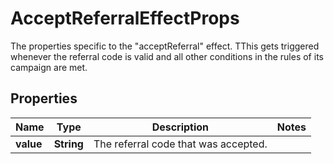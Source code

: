 

# AcceptReferralEffectProps

The properties specific to the \"acceptReferral\" effect. TThis gets triggered whenever the referral code is valid and all other conditions in the rules of its campaign are met.
## Properties

Name | Type | Description | Notes
------------ | ------------- | ------------- | -------------
**value** | **String** | The referral code that was accepted. | 



